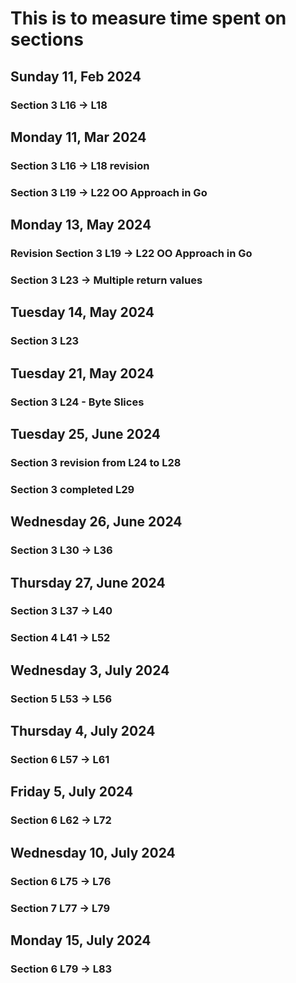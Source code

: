 # This is to measure time spent on sections

## Sunday 11, Feb 2024
### Section 3 L16 -> L18

## Monday 11, Mar 2024
### Section 3 L16 -> L18 revision 
### Section 3 L19 -> L22 OO Approach in Go


## Monday 13, May  2024
### Revision Section 3 L19 -> L22 OO Approach in Go
### Section 3 L23 -> Multiple return values

## Tuesday 14, May  2024
### Section 3 L23

## Tuesday 21, May  2024
### Section 3 L24 - Byte Slices

## Tuesday 25, June 2024
### Section 3 revision from L24 to L28
### Section 3 completed L29

## Wednesday 26, June 2024
### Section 3 L30 -> L36

## Thursday 27, June 2024
### Section 3 L37 -> L40
### Section 4 L41 -> L52

## Wednesday 3, July 2024
### Section 5 L53 -> L56

## Thursday 4, July 2024
### Section 6 L57 -> L61

## Friday 5, July 2024
### Section 6 L62 -> L72

## Wednesday 10, July 2024
### Section 6 L75 -> L76
### Section 7 L77 -> L79

## Monday 15, July 2024
### Section 6 L79 -> L83